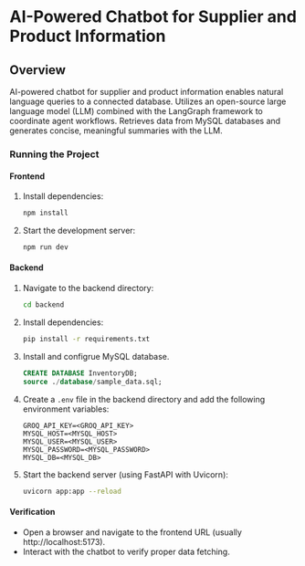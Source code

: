 # AI-Powered Chatbot for Supplier and Product Information
## Overview


AI-powered chatbot for supplier and product information enables natural language queries to a connected database. Utilizes an open-source large language model (LLM) combined with the LangGraph framework to coordinate agent workflows. Retrieves data from MySQL databases and generates concise, meaningful summaries with the LLM.

### Running the Project

#### Frontend
1. Install dependencies:
    ```bash
    npm install
    ```
2. Start the development server:
    ```bash
    npm run dev
    ```

#### Backend
1. Navigate to the backend directory:
    ```bash
    cd backend
    ```
2. Install dependencies:
    ```bash
    pip install -r requirements.txt
    ```
3. Install and configrue MySQL database.
    ```sql
    CREATE DATABASE InventoryDB;
    source ./database/sample_data.sql;
    ```
4. Create a `.env` file in the backend directory and add the following environment variables:
    ```env
    GROQ_API_KEY=<GROQ_API_KEY>
    MYSQL_HOST=<MYSQL_HOST>
    MYSQL_USER=<MYSQL_USER>
    MYSQL_PASSWORD=<MYSQL_PASSWORD>
    MYSQL_DB=<MYSQL_DB>
    ```
5. Start the backend server (using FastAPI with Uvicorn):
    ```bash
    uvicorn app:app --reload
    ```

#### Verification
- Open a browser and navigate to the frontend URL (usually http://localhost:5173).
- Interact with the chatbot to verify proper data fetching.
